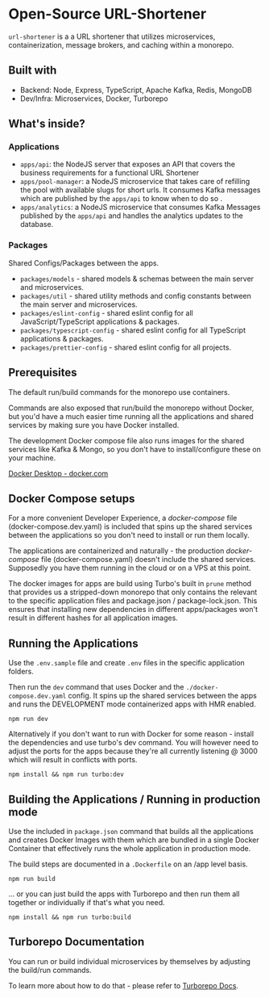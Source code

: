 # Open-Source URL-Shortener

`url-shortener` is a a URL shortener that utilizes microservices, containerization, message brokers, and caching within a monorepo.

## Built with

- Backend: Node, Express, TypeScript, Apache Kafka, Redis, MongoDB
- Dev/Infra: Microservices, Docker, Turborepo

## What's inside?

### Applications

- `apps/api`: the NodeJS server that exposes an API that covers the business requirements for a functional URL Shortener
- `apps/pool-manager`: a NodeJS microservice that takes care of refilling the pool with available slugs for short urls. It consumes Kafka messages which are published by the `apps/api` to know when to do so .
- `apps/analytics`: a NodeJS microservice that consumes Kafka Messages published by the `apps/api` and handles the analytics updates to the database.

### Packages

Shared Configs/Packages between the apps.

- `packages/models` - shared models & schemas between the main server and microservices.
- `packages/util` - shared utility methods and config constants between the main server and microservices.
- `packages/eslint-config` - shared eslint config for all JavaScript/TypeScript applications & packages.
- `packages/typescript-config` - shared eslint config for all TypeScript applications & packages.
- `packages/prettier-config` - shared eslint config for all projects.

## Prerequisites

The default run/build commands for the monorepo use containers.

Commands are also exposed that run/build the monorepo without Docker, but you'd have a much easier time running all the applications and shared services by making sure you have Docker installed.

The development Docker compose file also runs images for the shared services like Kafka & Mongo, so you don't have to install/configure these on your machine.

[Docker Desktop - docker.com](https://www.docker.com/products/docker-desktop/)

## Docker Compose setups

For a more convenient Developer Experience, a _docker-compose_ file (docker-compose.dev.yaml) is included that spins up the shared services between the applications so you don't need to install or run them locally.

The applications are containerized and naturally - the production _docker-compose_ file (docker-compose.yaml) doesn't include the shared services. Supposedly you have them running in the cloud or on a VPS at this point.

The docker images for apps are build using Turbo's built in `prune` method that provides us a stripped-down monorepo that only contains the relevant to the specific application files and package.json / package-lock.json. This ensures that installing new dependencies in different apps/packages won't result in different hashes for all application images.

## Running the Applications

Use the `.env.sample` file and create `.env` files in the specific application folders.

Then run the `dev` command that uses Docker and the `./docker-compose.dev.yaml` config. It spins up the shared services between the apps and runs the DEVELOPMENT mode containerized apps with HMR enabled.

```
npm run dev
```

Alternatively if you don't want to run with Docker for some reason - install the dependencies and use turbo's dev command. You will however need to adjust the ports for the apps because they're all currently listening @ 3000 which will result in conflicts with ports.

```
npm install && npm run turbo:dev
```

## Building the Applications / Running in production mode

Use the included in `package.json` command that builds all the applications and creates Docker Images with them which are bundled in a single Docker Container that effectively runs the whole application in production mode.

The build steps are documented in a `.Dockerfile` on an /app level basis.

```
npm run build
```

... or you can just build the apps with Turborepo and then run them all together or individually if that's what you need.

```
npm install && npm run turbo:build
```

## Turborepo Documentation

You can run or build individual microservices by themselves by adjusting the build/run commands.

To learn more about how to do that - please refer to [Turborepo Docs](https://turborepo.com/docs).

